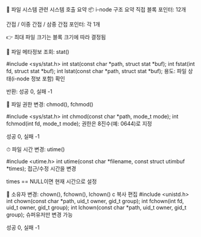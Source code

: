 📁 파일 시스템 관련 시스템 호출 요약
📦 i-node 구조 요약
직접 블록 포인터: 12개

간접 / 이중 간접 / 삼중 간접 포인터: 각 1개

👉 최대 파일 크기는 블록 크기에 따라 결정됨

🧾 파일 메타정보 조회: stat()

#include <sys/stat.h>
int stat(const char *path, struct stat *buf);
int fstat(int fd, struct stat *buf);
int lstat(const char *path, struct stat *buf);
용도: 파일 상태(i-node 정보 포함) 확인

반환: 성공 0, 실패 -1

🔐 파일 권한 변경: chmod(), fchmod()

#include <sys/stat.h>
int chmod(const char *path, mode_t mode);
int fchmod(int fd, mode_t mode);
권한은 8진수(예: 0644)로 지정

성공 0, 실패 -1

⏱ 파일 시간 변경: utime()

#include <utime.h>
int utime(const char *filename, const struct utimbuf *times);
접근/수정 시간을 변경

times == NULL이면 현재 시간으로 설정

👤 소유자 변경: chown(), fchown(), lchown()
c
복사
편집
#include <unistd.h>
int chown(const char *path, uid_t owner, gid_t group);
int fchown(int fd, uid_t owner, gid_t group);
int lchown(const char *path, uid_t owner, gid_t group);
슈퍼유저만 변경 가능

성공 0, 실패 -1


